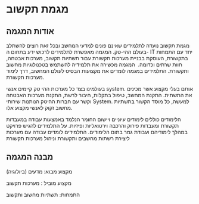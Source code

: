 # מגמת תקשוב

## אודות המגמה

מגמת תקשוב נועדה לתלמידים שאינם פונים למדעי המחשב ובכל זאת רוצים להשתלב בעולם ההי-טק. המגמה מאפשרת לתלמידים לרכוש ידע בתחום ה- IT יחד עם התמחות בתקשורת, העוסקת בבניית מערכות תקשורת עבור תשתיות תקשוב, מערכות אבטחה, חוות שרתים וכדומה.
​
המגמה מכשירה את תלמידיה להשתמש בטכנולוגיות מחשוב ותקשורת. התלמידים במגמה לומדים את מקצועות הבסיס לעולם המחשוב, דרך לימוד מערכות תקשורת.

בעולמינו בצד כל מערכות ההי טק קיימים אנשי system. אותם בעלי מקצוע אשר מכינים את התשתית. התקנת המחשב, טיפול בתקלות, חיבור לרשת, התקנת מערכות האבטחה וקשר עם חברות ההיטק הנותנות שירותי System. למעשה, כל מוסד הקשור בתשתיות מחשוב זקוק לאנשי מקצוע אלו.

הלימודים כוללים לימודים עיוניים ויישום החומר הנלמד באמצעות עבודה במעבדות
תקשורת ומעבדות פירוק והרכבה וירטואליות ופיזיות. על התלמידים להגיש
פרויקט במהלך לימודיהם ועבודת גמר בתום הלימודים. התלמידים לומדים עבודה
עם מערכות ליצירת רשתות מחשבים ותקשורת וניהול מערכות תקשורת

## מבנה המגמה

מקצוע מבוא: מדעים (ביולוגיה)

מקצוע מוביל : מערכות תקשוב

התמחות: תשתיות מחשוב ותקשוב
